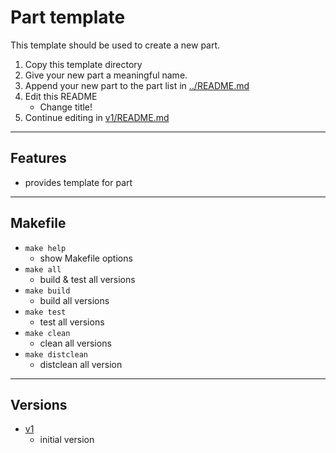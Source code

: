 <!-- Part <TITLE> -->
# Part template

<!-- SHORT DESCRIPTION -->
This template should be used to create a new part.
1. Copy this template directory
2. Give your new part a meaningful name.
3. Append your new part to the part list in [../README.md](../README.md)
4. Edit this README
   - Change title!
5. Continue editing in [v1/README.md](./1/README.md)

---
## Features
<!-- LIST OF FEATURES -->
- provides template for part

---
## Makefile
<!-- LIST OF MAKEFILE TARGETS -->
- `make help`
  - show Makefile options
- `make all`
  - build & test all versions
- `make build`
  - build all versions
- `make test`
  - test all versions
- `make clean`
  - clean all versions
- `make distclean`
  - distclean all version

---
## Versions
<!-- PLEASE LIST ALL VERSIONS OF YOUR PART    -->
<!-- INCLUDING A SHORT DESCRIPTION OF CHANGES -->
<!-- LATEST VERSION SHOULD BE ON TOP!         -->
- [v1](./v1/)
  - initial version